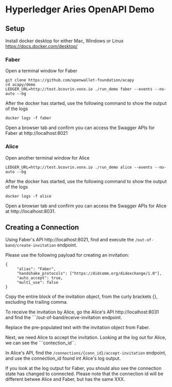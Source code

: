 # Hyperledger Aries OpenAPI Demo
## Setup

Install docker desktop for either Mac, Windows or Linux https://docs.docker.com/desktop/

### Faber
Open a terminal window for Faber
```
git clone https://github.com/openwallet-foundation/acapy
cd acapy/demo
LEDGER_URL=http://test.bcovrin.vonx.io ./run_demo faber --events --no-auto --bg
```
After the docker has started, use the following command to show the output of the logs
```
docker logs -f faber
```
Open a browser tab and confirm you can access the Swagger APIs for Faber at http://localhost:8021

### Alice
Open another terminal window for Alice
```
LEDGER_URL=http://test.bcovrin.vonx.io ./run_demo alice --events --no-auto --bg
```
After the docker has started, use the following command to show the output of the logs
```
docker logs -f alice
```
Open a browser tab and confirm you can access the Swagger APIs for Alice at http://localhost:8031.

## Creating a Connection
Using Faber's API http://localhost:8021, find and execute the ```/out-of-band/create-invitation``` endpoint.

Please use the following payload for creating an invitation:
```
{
     "alias": "Faber",
     "handshake_protocols": ["https://didcomm.org/didexchange/1.0"],
     "auto_accept": true,
     "multi_use": false
}
```
Copy the entire block of the invitation object, from the curly brackets {}, excluding the trailing comma.

To receive the invitation by Alice, go the Alice's API http://localhost:8031 and find the ```/out-of-band/eceive-invitation endpoint.

Replace the pre-populated text with the invitation object from Faber.

Next, we need Alice to accept the invitation.  Looking at the log out for Alice, we can see the ```contection_id``.  

In Alice's API, find the ```/connections/{conn_id}/accept-invitation``` endpoint, and use the connection_id found int Alice's log output.

If you look at the log output for Faber, you should also see the connection state has changed to connected.  Please note that the connection id will be different betwee Alice and Faber, but has the same XXX.




